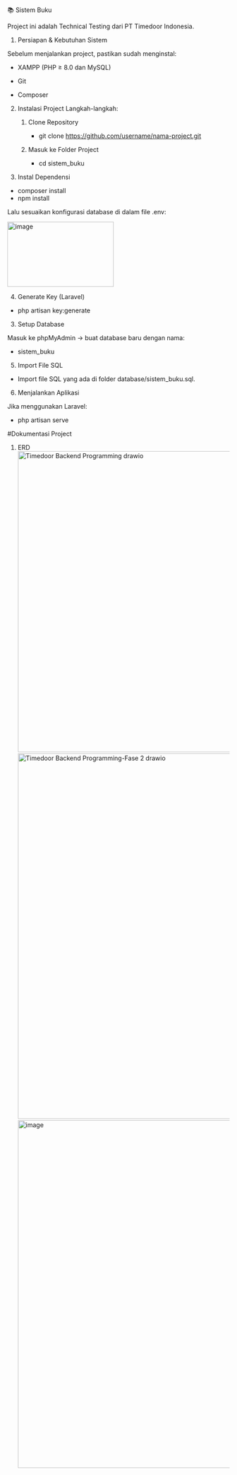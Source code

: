 📚 Sistem Buku

Project ini adalah Technical Testing dari PT Timedoor Indonesia. 

1. Persiapan & Kebutuhan Sistem

Sebelum menjalankan project, pastikan sudah menginstal:

- XAMPP
 (PHP ≥ 8.0 dan MySQL)

- Git

- Composer

2. Instalasi Project
Langkah-langkah:
   1. Clone Repository
        - git clone https://github.com/username/nama-project.git

    2. Masuk ke Folder Project
        - cd sistem_buku

3. Instal Dependensi

- composer install
- npm install


Lalu sesuaikan konfigurasi database di dalam file .env:

<img width="241" height="147" alt="image" src="https://github.com/user-attachments/assets/a871b390-99c3-4ce6-89ab-c07799b21421" />

4. Generate Key (Laravel)
- php artisan key:generate

3. Setup Database

Masuk ke phpMyAdmin → buat database baru dengan nama:

- sistem_buku

5. Import File SQL

- Import file SQL yang ada di folder database/sistem_buku.sql.

6. Menjalankan Aplikasi

Jika menggunakan Laravel:

- php artisan serve

#Dokumentasi Project
1. ERD
   <img width="1131" height="681" alt="Timedoor Backend Programming drawio" src="https://github.com/user-attachments/assets/3b259d59-4c49-43b9-a9e5-55347fd7eb8c" />
   <img width="729" height="827" alt="Timedoor Backend Programming-Fase 2 drawio" src="https://github.com/user-attachments/assets/67e0a6d0-cdde-4827-b72b-be93e0e912eb" />
   <img width="1051" height="787" alt="image" src="https://github.com/user-attachments/assets/1eb08a3f-0d61-4533-8db4-4e0e49ff5db1" />


